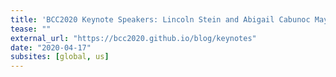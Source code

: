 ```yaml
---
title: 'BCC2020 Keynote Speakers: Lincoln Stein and Abigail Cabunoc Mayes'
tease: ""
external_url: "https://bcc2020.github.io/blog/keynotes"
date: "2020-04-17"
subsites: [global, us]
---
```

